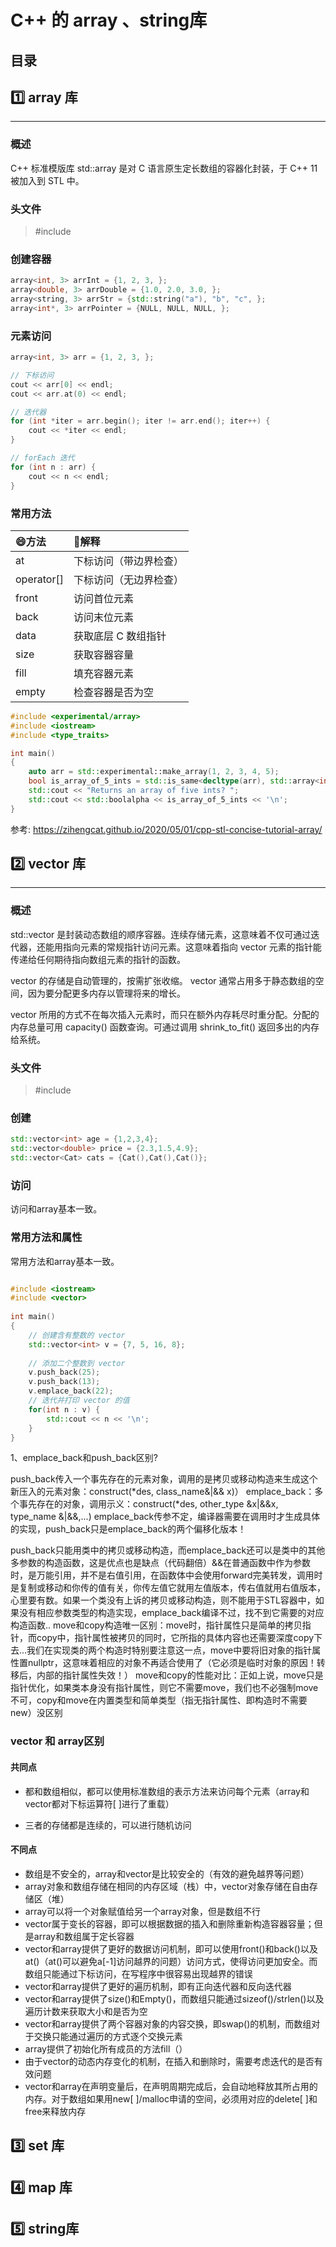 # C++ 的 array 、string库

<h2>
目录
</h2>


## :one: array 库

---

### 概述

C++ 标准模版库 std::array 是对 C 语言原生定长数组的容器化封装，于 C++ 11 被加入到 STL 中。


### 头文件

> #include <array>

### 创建容器

```C++
array<int, 3> arrInt = {1, 2, 3, };
array<double, 3> arrDouble = {1.0, 2.0, 3.0, };
array<string, 3> arrStr = {std::string("a"), "b", "c", };
array<int*, 3> arrPointer = {NULL, NULL, NULL, };
```

### 元素访问

```C++
array<int, 3> arr = {1, 2, 3, };

// 下标访问
cout << arr[0] << endl;
cout << arr.at(0) << endl;

// 迭代器
for (int *iter = arr.begin(); iter != arr.end(); iter++) {
    cout << *iter << endl;
}

// forEach 迭代
for (int n : arr) {
    cout << n << endl;
}

```

### 常用方法


| :smile:方法 | :book:解释             |
| :---------- | :--------------------- |
| at          | 下标访问（带边界检查） |
| operator[]  | 下标访问（无边界检查） |
| front       | 访问首位元素           |
| back        | 访问末位元素           |
| data        | 获取底层 C 数组指针    |
| size        | 获取容器容量           |
| fill        | 填充容器元素           |
| empty       | 检查容器是否为空       |

```C++
#include <experimental/array>
#include <iostream>
#include <type_traits>

int main()
{
    auto arr = std::experimental::make_array(1, 2, 3, 4, 5);
    bool is_array_of_5_ints = std::is_same<decltype(arr), std::array<int, 5>>::value;
    std::cout << "Returns an array of five ints? ";
    std::cout << std::boolalpha << is_array_of_5_ints << '\n';
}

```

参考:
https://zihengcat.github.io/2020/05/01/cpp-stl-concise-tutorial-array/



## :two: vector 库

---

### 概述

std::vector 是封装动态数组的顺序容器。连续存储元素，这意味着不仅可通过迭代器，还能用指向元素的常规指针访问元素。这意味着指向 vector 元素的指针能传递给任何期待指向数组元素的指针的函数。

vector 的存储是自动管理的，按需扩张收缩。 vector 通常占用多于静态数组的空间，因为要分配更多内存以管理将来的增长。

vector 所用的方式不在每次插入元素时，而只在额外内存耗尽时重分配。分配的内存总量可用 capacity() 函数查询。可通过调用 shrink_to_fit() 返回多出的内存给系统。

### 头文件

> #include <vector>


### 创建

```C++
std::vector<int> age = {1,2,3,4};
std::vector<double> price = {2.3,1.5,4.9};
std::vector<Cat> cats = {Cat(),Cat(),Cat()};
```


### 访问

访问和array基本一致。


### 常用方法和属性

常用方法和array基本一致。

```C++

#include <iostream>
#include <vector>
 
int main()
{
    // 创建含有整数的 vector
    std::vector<int> v = {7, 5, 16, 8};
 
    // 添加二个整数到 vector
    v.push_back(25);
    v.push_back(13);
    v.emplace_back(22);
    // 迭代并打印 vector 的值
    for(int n : v) {
        std::cout << n << '\n';
    }
}

```

1、emplace_back和push_back区别?

push_back传入一个事先存在的元素对象，调用的是拷贝或移动构造来生成这个新压入的元素对象：construct(\*des, class_name&|&& x)） emplace_back：多个事先存在的对象，调用示义：construct(*des, other_type &x|&&x, type_name &|&&,...) emplace_back传参不定，编译器需要在调用时才生成具体的实现，push_back只是emplace_back的两个偏移化版本！ 

push_back只能用类中的拷贝或移动构造，而emplace_back还可以是类中的其他多参数的构造函数，这是优点也是缺点（代码翻倍）&&在普通函数中作为参数时，是万能引用，并不是右值引用，在函数体中会使用forward完美转发，调用时是复制或移动和你传的值有关，你传左值它就用左值版本，传右值就用右值版本，心里要有数。如果一个类没有上诉的拷贝或移动构造，则不能用于STL容器中，如果没有相应参数类型的构造实现，emplace_back编译不过，找不到它需要的对应构造函数.. move和copy构造唯一区别：move时，指针属性只是简单的拷贝指针，而copy中，指针属性被拷贝的同时，它所指的具体内容也还需要深度copy下去...我们在实现类的两个构造时特别要注意这一点，move中要将旧对象的指针属性置nullptr，这意味着相应的对象不再适合使用了（它必须是临时对象的原因！转移后，内部的指针属性失效！） move和copy的性能对比：正如上说，move只是指针优化，如果类本身没有指针属性，则它不需要move，我们也不必强制move不可，copy和move在内置类型和简单类型（指无指针属性、即构造时不需要new）没区别


### vector 和 array区别

#### 共同点

- 都和数组相似，都可以使用标准数组的表示方法来访问每个元素（array和vector都对下标运算符[ ]进行了重载）

- 三者的存储都是连续的，可以进行随机访问

#### 不同点

- 数组是不安全的，array和vector是比较安全的（有效的避免越界等问题）
- array对象和数组存储在相同的内存区域（栈）中，vector对象存储在自由存储区（堆）
- array可以将一个对象赋值给另一个array对象，但是数组不行
- vector属于变长的容器，即可以根据数据的插入和删除重新构造容器容量；但是array和数组属于定长容器
- vector和array提供了更好的数据访问机制，即可以使用front()和back()以及at()（at()可以避免a[-1]访问越界的问题）访问方式，使得访问更加安全。而数组只能通过下标访问，在写程序中很容易出现越界的错误
- vector和array提供了更好的遍历机制，即有正向迭代器和反向迭代器
- vector和array提供了size()和Empty()，而数组只能通过sizeof()/strlen()以及遍历计数来获取大小和是否为空
- vector和array提供了两个容器对象的内容交换，即swap()的机制，而数组对于交换只能通过遍历的方式逐个交换元素
- array提供了初始化所有成员的方法fill（）
- 由于vector的动态内存变化的机制，在插入和删除时，需要考虑迭代的是否有效问题
- vector和array在声明变量后，在声明周期完成后，会自动地释放其所占用的内存。对于数组如果用new[ ]/malloc申请的空间，必须用对应的delete[ ]和free来释放内存


## :three: set 库

## :four: map 库

## :five: string库

